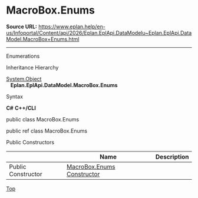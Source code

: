 # MacroBox.Enums

**Source URL:** https://www.eplan.help/en-us/Infoportal/Content/api/2026/Eplan.EplApi.DataModelu~Eplan.EplApi.DataModel.MacroBox+Enums.html

---

Enumerations

Inheritance Hierarchy

[System.Object](#)  
   **Eplan.EplApi.DataModel.MacroBox.Enums**

Syntax

**C#**
**C++/CLI**


public class MacroBox.Enums

public ref class MacroBox.Enums

Public Constructors

|  | Name | Description |
| --- | --- | --- |
| Public Constructor | [MacroBox.Enums Constructor](Eplan.EplApi.DataModelu~Eplan.EplApi.DataModel.MacroBox+Enums~_ctor.html) |  |

[Top](#top)
